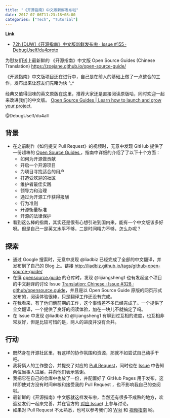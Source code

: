 ```yaml
---
title: "《开源指南》中文版新鲜发布啦"
date: 2017-07-06T11:23:18+08:00
categories: ["Tech", "Tutorial"]
---
```


**Link**

- [72h [DUW]《开源指南》中文版新鲜发布啦 · Issue #155 · DebugUself/du4proto](https://github.com/DebugUself/du4proto/issues/155)

为怼友们送上最新鲜的 《开源指南》中文版 Open Source Guides (Chinese Translation) 
https://zoejane.github.io/open-source-guide/

《开源指南》中文版项目还在进行中，自己是在前人的基础上做了一点整合的工作，发布出来让怼友们先睹为快 ^_^

经典又值得回味的英文原版在这里，推荐大家还是直接阅读原版哈，同时欢迎一起来改进我们的中文版。 
[Open Source Guides | Learn how to launch and grow your project.](https://opensource.guide/)

@DebugUself/du4all 

## 背景

- 在之前制作《如何提交 Pull Request》的视频时，无意中发现 GitHub 提供了一份超棒的 [Open Source Guides ](https://opensource.guide/)，指南中详细的介绍了了以下十个方面：
    - 如何为开源做贡献
    - 开启一个开源项目
    - 为项目寻找适合的用户
    - 打造受欢迎的社区
    - 维护者最佳实践
    - 领导力和治理
    - 通过为开源工作获得报酬
    - 行为准则
    - 开源衡量标准
    - 开源的法律保护
- 看到这么棒的指南，其实还是很有心想引进到国内来，能有一个中文版该多好呀。但是自己一是英文水平不够，二是时间精力不够，怎么办呢？

## 探索

- 通过 Google 搜索时，无意中发现 @liadbiz 已经完成了全部的中文翻译，并发布到了自己的 Blog 上。链接 http://liadbiz.github.io/tags/github-open-source-guide/
- 在逛 [opensource.guide](https://github.com/github/opensource.guide) 的仓库时，发现 @lijiangsheng1 也有发起这个项目的中文翻译的讨论 Issue [Translation: Chinese · Issue #328 · github/opensource.guide](https://github.com/github/opensource.guide/issues/328)，并且是以 Open Source Guide 原版的网页形式发布的，阅读体验很棒，只是翻译工作还没有完成。
- 在我看来，有了他们俩前期的工作，这个事情差不多已经完成了。一个提供了全文翻译，一个提供了良好的阅读体验，加在一块儿不就搞定了吗。
- 在 Issue 中发现 @liadbiz 和 @lijiangsheng1 有聊到过互相的进度，也互相非常友好，但是比较可惜的是，两人的进度并没有合并。

## 行动

- 既然身在开源社区里，有这样的协作氛围和资源，那就不如尝试自己动手干吧。
- 我将俩人的工作整合，并提交了对应的 [Pull Request](https://github.com/OCselected/open-source-guide/issues/7)，同时也在 [Issue](https://github.com/github/opensource.guide/issues/328#issuecomment-313400026) 中告知两位当事人进展，并向他们表示感谢。
- 我把它在自己的仓库中也放了一份，并配置好了 GitHub Pages 用于发布，这样即使对方没有时间审核和接受我的 Pull Request ，也不影响我自己的查阅啦。
- 最新鲜的《开源指南》中文版就这样发布啦，当然还有很多不成熟的地方，欢迎怼友们一起来完善，并在官方的 [对应 Issue](https://github.com/github/opensource.guide/issues/328)) 上参与讨论。
- 如果对 Pull Request 不太熟悉，也可以参考我们的 [Wiki](https://github.com/DebugUself/du4proto/wiki/How2PR) 和 [视频指南](https://www.youtube.com/watch?v=mtVYWfawl3c) 哟。

